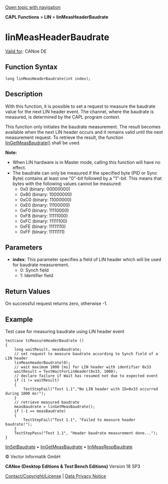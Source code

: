 [Open topic with navigation](../../../../../CANoeDEFamily.htm#Topics/CAPLFunctions/LIN/Functions/CAPLfunctionLINMeasHeaderBaudrate.md)

**CAPL Functions** » **LIN** » **linMeasHeaderBaudrate**

# linMeasHeaderBaudrate

[Valid for](../../../Shared/FeatureAvailability.md): CANoe DE

## Function Syntax

```plaintext
long linMeasHeaderBaudrate(int index);
```

## Description

With this function, it is possible to set a request to measure the baudrate value for the next LIN header event. The channel, where the baudrate is measured, is determined by the CAPL program context.

This function only initiates the baudrate measurement. The result becomes available when the next LIN header occurs and it remains valid until the next measurement request. To retrieve the result, the function [linGetMeasBaudrate()](CAPLfunctionLINGetMeasBaudrate.md) shall be used.

**Note:**

- When LIN hardware is in Master mode, calling this function will have no effect.
- The baudrate can only be measured if the specified byte (PID or Sync Byte) contains at least one "0"-bit followed by a "1"-bit. This means that bytes with the following values cannot be measured:
  - 0x0 (binary: 00000000)
  - 0x80 (binary: 10000000)
  - 0xC0 (binary: 11000000)
  - 0xE0 (binary: 11100000)
  - 0xF0 (binary: 11110000)
  - 0xF8 (binary: 11111000)
  - 0xFC (binary: 11111100)
  - 0xFE (binary: 11111110)
  - 0xFF (binary: 11111111)

## Parameters

- **index**: This parameter specifies a field of LIN header which will be used for baudrate measurement.
  - 0: Synch field
  - 1: Identifier field

## Return Values

On successful request returns zero, otherwise -1.

## Example

Test case for measuring baudrate using LIN header event

```plaintext
testcase tcMeasureHeaderBaudrate ()
{
    long waitResult, measBaudrate;
    // set request to measure baudrate according to Synch field of a LIN header
    linMeasHeaderBaudrate(0);
    // wait maximum 1000 [ms] for LIN header with identifier 0x33
    waitResult = TestWaitForLinHeader(0x33, 1000);
    // declare failure if Wait has resumed not due to expected event
    if (1 != waitResult)
    {
        TestStepFail("Test 1.1","No LIN header with ID=0x33 occurred during 1000 ms!");
    }
    // retrieve measured baudrate
    measBaudrate = linGetMeasBaudrate();
    if (-1 == measBaudrate)
    {
        TestStepFail("Test 1.1", "Failed to measure header baudrate!");
    }
    TestStepPass("Test 1.1", "Header baudrate measurement done...");
}
```

[linSetBaudrate](CAPLfunctionLINSetBaudrate.md) • [linGetMeasBaudrate](CAPLfunctionLINGetMeasBaudrate.md) • [linMeasRespBaudrate](CAPLfunctionLINMeasRespBaudrate.md)

© Vector Informatik GmbH

**CANoe (Desktop Editions & Test Bench Editions)** Version 18 SP3

[Contact/Copyright/License](../../../Shared/ContactCopyrightLicense.md) | [Data Privacy Notice](https://www.vector.com/int/en/company/get-info/privacy-policy/)
